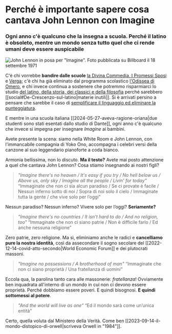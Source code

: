 # Perché è importante sapere cosa cantava John Lennon con Imagine

### Ogni anno c'è qualcuno che la insegna a scuola. Perché il latino è obsoleto, mentre un mondo senza tutto quel che ci rende umani deve essere auspicabile

![John Lennon in posa per "Imagine". Foto pubblicata su Billboard il 18 settembre 1971](imagine.jpg)

C'è chi vorrebbe **bandire dalle scuole** [la Divina Commedia, I Promessi Sposi](https://t.me/yuridiprodo/49) e [Verga](https://t.me/yuridiprodo/63); c'è chi ha già eliminato dal programma scolastico [l'Odissea di Omero](https://t.me/yuridiprodo/67), e chi invece continua a sostenere che potremmo risparmiarci lo studio [del latino, della storia, dei classici e della filosofia](https://t.me/yuridiprodo/74) perché sarebbero [[social#De-Crescenzo-sul-latino|materie inutili]]. Si è arrivati persino a pensare che sarebbe il caso di [semplificare il linguaggio ed eliminare la punteggiatura](https://t.me/yuridiprodo/46).

E mentre in una scuola italiana [[2024-05-27-aveva-ragione-oriana|due studenti sono stati esentati dallo studio di Dante]], ogni anno c'è qualcuno che invece si impegna per insegnare *Imagine* ai bambini.

Avete presente la scena: siamo nella White Room e John Lennon, con l'immancabile compagnia di Yoko Ono, accompagna i celebri versi della canzone al suo leggendario pianoforte a coda bianco.

Armonia bellissima, non lo discuto. **Ma il testo?** Avete mai posto attenzione a quel che cantava John Lennon? Cosa stiamo insegnando ai nostri figli?

> *"Imagine there's no heaven  / It's easy if you try  / No hell below us  / Above us, only sky / Imagine all the people  / Livin' for today"*
> “Immaginate che non ci sia alcun paradiso / Se ci provate è facile / Nessun inferno sotto di noi / Sopra di noi solo il cielo / Immaginate tutta la gente / che vive solo per l’oggi”

Nessun paradiso? Nessun inferno? Vivere solo per l’oggi? **Seriamente?**

> *"Imagine there's no countries  / It isn't hard to do  / And no religion, too"*
> “Immaginate che non ci siano patrie / Non è difficile farlo / Ed anche nessuna religione”

Zero patrie, zero religione. Ma sì, eliminiamo anche le radici e **cancelliamo pure la nostra identità**, così da assecondare il sogno secolare del [[2022-12-14-covid-atto-secondo|World Economic Forum]] e dei plutocrati massoni.

> *"Imagine no possessions  / A brotherhood of man"*
> “Immaginate che non ci siano proprietà / Una fratellanza di uomini”

Eccola qua, la parolina tanto cara alle massonerie: *fratellanza*! Ovviamente ben inquadrata all'interno di un mondo in cui non ci devono essere proprietà. Perché dobbiamo essere poveri. E quindi bisognosi. **E quindi sottomessi al potere**.

> *"And the world will live as one"*
> “Ed il mondo sarà come un’unica entità”

Certo, quella voluta dal Ministero della Verità. Come ben [[2023-09-14-il-mondo-distopico-di-orwell|scriveva Orwell in "1984"]].